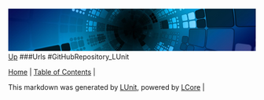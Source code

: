 ![](../Content/LCore-banner-small.png "")
[Up](Urls.md)
###Urls
#GitHubRepository_LUnit

[Home](../../README.md) | [Table of Contents](../../TableOfContents.md) | 


This markdown was generated by [LUnit](https://github.com/CodeSingularity/LUnit), powered by [LCore](https://github.com/CodeSingularity/LCore) | 

